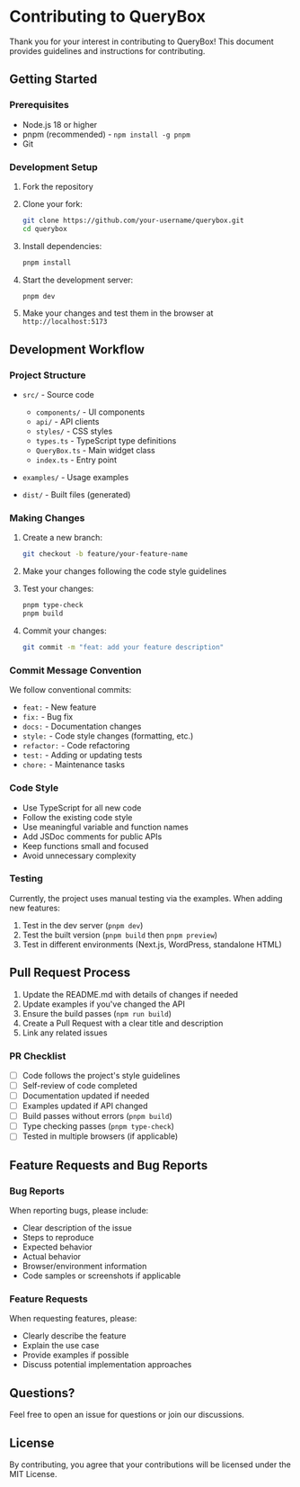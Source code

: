 # Contributing to QueryBox

Thank you for your interest in contributing to QueryBox! This document provides guidelines and instructions for contributing.

## Getting Started

### Prerequisites

- Node.js 18 or higher
- pnpm (recommended) - `npm install -g pnpm`
- Git

### Development Setup

1. Fork the repository
2. Clone your fork:

   ```bash
   git clone https://github.com/your-username/querybox.git
   cd querybox
   ```

3. Install dependencies:

   ```bash
   pnpm install
   ```

4. Start the development server:

   ```bash
   pnpm dev
   ```

5. Make your changes and test them in the browser at `http://localhost:5173`

## Development Workflow

### Project Structure

- `src/` - Source code

  - `components/` - UI components
  - `api/` - API clients
  - `styles/` - CSS styles
  - `types.ts` - TypeScript type definitions
  - `QueryBox.ts` - Main widget class
  - `index.ts` - Entry point

- `examples/` - Usage examples
- `dist/` - Built files (generated)

### Making Changes

1. Create a new branch:

   ```bash
   git checkout -b feature/your-feature-name
   ```

2. Make your changes following the code style guidelines

3. Test your changes:

   ```bash
   pnpm type-check
   pnpm build
   ```

4. Commit your changes:
   ```bash
   git commit -m "feat: add your feature description"
   ```

### Commit Message Convention

We follow conventional commits:

- `feat:` - New feature
- `fix:` - Bug fix
- `docs:` - Documentation changes
- `style:` - Code style changes (formatting, etc.)
- `refactor:` - Code refactoring
- `test:` - Adding or updating tests
- `chore:` - Maintenance tasks

### Code Style

- Use TypeScript for all new code
- Follow the existing code style
- Use meaningful variable and function names
- Add JSDoc comments for public APIs
- Keep functions small and focused
- Avoid unnecessary complexity

### Testing

Currently, the project uses manual testing via the examples. When adding new features:

1. Test in the dev server (`pnpm dev`)
2. Test the built version (`pnpm build` then `pnpm preview`)
3. Test in different environments (Next.js, WordPress, standalone HTML)

## Pull Request Process

1. Update the README.md with details of changes if needed
2. Update examples if you've changed the API
3. Ensure the build passes (`npm run build`)
4. Create a Pull Request with a clear title and description
5. Link any related issues

### PR Checklist

- [ ] Code follows the project's style guidelines
- [ ] Self-review of code completed
- [ ] Documentation updated if needed
- [ ] Examples updated if API changed
- [ ] Build passes without errors (`pnpm build`)
- [ ] Type checking passes (`pnpm type-check`)
- [ ] Tested in multiple browsers (if applicable)

## Feature Requests and Bug Reports

### Bug Reports

When reporting bugs, please include:

- Clear description of the issue
- Steps to reproduce
- Expected behavior
- Actual behavior
- Browser/environment information
- Code samples or screenshots if applicable

### Feature Requests

When requesting features, please:

- Clearly describe the feature
- Explain the use case
- Provide examples if possible
- Discuss potential implementation approaches

## Questions?

Feel free to open an issue for questions or join our discussions.

## License

By contributing, you agree that your contributions will be licensed under the MIT License.
